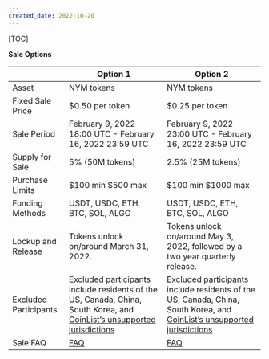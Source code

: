 ```yaml
---
created_date: 2022-10-20
---
```


[TOC]

**Sale Options**

|                       | Option 1                                                     | Option 2                                                     |
| --------------------- | ------------------------------------------------------------ | ------------------------------------------------------------ |
| Asset                 | NYM tokens                                                   | NYM tokens                                                   |
| Fixed Sale Price      | $0.50 per token                                              | $0.25 per token                                              |
| Sale Period           | February 9, 2022 18:00 UTC - February 16, 2022 23:59 UTC     | February 9, 2022 23:00 UTC - February 16, 2022 23:59 UTC     |
| Supply for Sale       | 5% (50M tokens)                                              | 2.5% (25M tokens)                                            |
| Purchase Limits       | $100 min $500 max                                            | $100 min $1000 max                                           |
| Funding Methods       | USDT, USDC, ETH, BTC, SOL, ALGO                              | USDT, USDC, ETH, BTC, SOL, ALGO                              |
| Lockup and Release    | Tokens unlock on/around March 31, 2022.                      | Tokens unlock on/around May 3, 2022, followed by a two year quarterly release. |
| Excluded Participants | Excluded participants include residents of the US, Canada, China, South Korea, and [CoinList’s unsupported jurisdictions](https://coinlist.co/legal) | Excluded participants include residents of the US, Canada, China, South Korea, and [CoinList’s unsupported jurisdictions](https://coinlist.co/legal) |
| Sale FAQ              | [FAQ](https://coinlist.co/help/nym)                          | [FAQ](https://coinlist.co/help/nym)                          |
